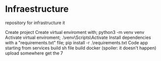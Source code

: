# Infraestructure
repository for infrastructure it

Create project
Create virtual enviroment with;
python3 -m venv venv
Activate virtual enviroment;
.\venv\Scripts\Activate
Install dependencies with a "requirements.txt" file;
pip install -r .\requirements.txt
Code app starting from services
build sh file
build docker (spoiler: it doesn't happen)
upload somewhere
get the 7
